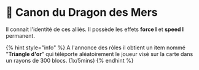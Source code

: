 # 🌊  Canon du Dragon des Mers

Il connait l'identité de ces alliés.                                                                                                              Il possède les effets **force I** et **speed I** permanent.

{% hint style="info" %}
A l'annonce des rôles il obtient un item nommé "**Triangle d'or**" qui téléporte aléatoirement le joueur visé sur la carte dans un rayons de 300 blocs. (1x/5mins)
{% endhint %}
